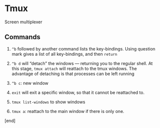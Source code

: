 # Tmux

Screen multiplexer

## Commands

 1. `^b` followed by another command lists the key-bindings. Using question mark gives a list of all key-bindings, and then `return`

   2. `^b d` will “detach” the windows — returning you to the regular shell. At this stage, `tmux attach` will reattach to the tmux windows. The advantage of detaching is that processes can be left running

   2. `^b c`: new window

 1. `exit` will exit a specific window, so that it cannot be reattached to.

 1. `tmux list-windows` to show windows

 1. `tmux a`: reattach to the main window if there is only one.

[end]
